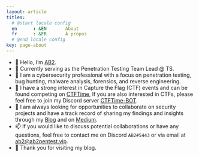 ```yaml
---
layout: article
titles:
  # @start locale config
  en      : &EN       About
  fr      : &FR       À propos
  # @end locale config
key: page-about
---
```


- 👋 Hello, I’m [AB2](https://twitter.com/ab2pentest).
- 💼 Currently serving as the Penetration Testing Team Lead @ TS.
- 👀 I am a cybersecurity professional with a focus on penetration testing, bug hunting, malware analysis, forensics, and reverse engineering.
- 🎯 I have a strong interest in Capture the Flag (CTF) events and can be found competing on [CTFTime](https://ctftime.org/user/110409), If you are also interested in CTFs, please feel free to join my Discord server [CTFTime-BOT](https://discord.gg/MW9cWMuw63).
- 🎰 I am always looking for opportunities to collaborate on security projects and have a track record of sharing my findings and insights through my [Blog](https://ab2pentest.vip/) and on [Medium](https://medium.com/@ab2pentest).
- 📫 If you would like to discuss potential collaborations or have any questions, feel free to contact me on Discord `AB2#5443` or via email at ab2@ab2pentest.vip.
- 💞️ Thank you for visiting my blog.
